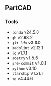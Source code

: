 <!-- markdownlint-disable MD041 -->
## PartCAD
<!-- markdownlint-enable MD037 -->
### Tools

* `conda` v24.5.0
* `gh` v2.63.2
* `git-lfs` v3.6.0
* `hadolint` v2.12.1
* `jq` v1.7.1
* `poetry` v1.8.5
* `pre-commit` v4.0.1
* `python` v3.10
* `starship` v1.21.1
* `yq` v4.44.6
